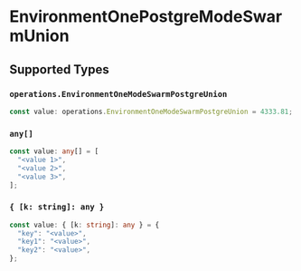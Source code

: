 # EnvironmentOnePostgreModeSwarmUnion


## Supported Types

### `operations.EnvironmentOneModeSwarmPostgreUnion`

```typescript
const value: operations.EnvironmentOneModeSwarmPostgreUnion = 4333.81;
```

### `any[]`

```typescript
const value: any[] = [
  "<value 1>",
  "<value 2>",
  "<value 3>",
];
```

### `{ [k: string]: any }`

```typescript
const value: { [k: string]: any } = {
  "key": "<value>",
  "key1": "<value>",
  "key2": "<value>",
};
```

